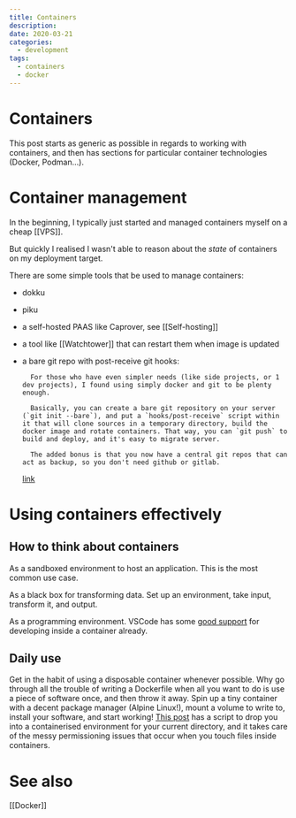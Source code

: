 ```yaml
---
title: Containers
description:
date: 2020-03-21
categories:
  - development
tags:
  - containers
  - docker
---
```


# Containers
This post starts as generic as possible in regards to working with containers, and then has sections for particular container technologies (Docker, Podman...).

# Container management
In the beginning, I typically just started and managed containers myself on a cheap [[VPS]].

But quickly I realised I wasn't able to reason about the *state* of containers on my deployment target.

There are some simple tools that be used to manage containers:
- dokku
- piku
- a self-hosted PAAS like Caprover, see [[Self-hosting]]
- a tool like [[Watchtower]] that can restart them when image is updated
- a bare git repo with post-receive git hooks:

		For those who have even simpler needs (like side projects, or 1 dev projects), I found using simply docker and git to be plenty enough.

		Basically, you can create a bare git repository on your server (`git init --bare`), and put a `hooks/post-receive` script within it that will clone sources in a temporary directory, build the docker image and rotate containers. That way, you can `git push` to build and deploy, and it's easy to migrate server.

		The added bonus is that you now have a central git repos that can act as backup, so you don't need github or gitlab.
		
	[link](https://news.ycombinator.com/item?id=23465087)

# Using containers effectively

## How to think about containers

As a sandboxed environment to host an application. This is the most common use case.

As a black box for transforming data. Set up an environment, take input, transform it, and output.

As a programming environment. VSCode has some [good support](https://code.visualstudio.com/docs/remote/containers) for developing inside a container already.

## Daily use

Get in the habit of using a disposable container whenever possible. Why go through all the trouble of writing a Dockerfile when all you want to do is use a piece of software once, and then throw it away. Spin up a tiny container with a decent package manager (Alpine Linux!), mount a volume to write to, install your software, and start working! [This post](https://news.ycombinator.com/item?id=23275315) has a script to drop you into a containerised environment for your current directory, and it takes care of the messy permissioning issues that occur when you touch files inside containers.

# See also
[[Docker]]